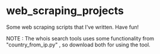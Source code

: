 # web_scraping_projects

Some web scraping scripts that I've written. Have fun!

NOTE : The whois search tools uses some functionality from "country_from_ip.py" , so download both for using the tool.
